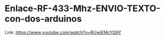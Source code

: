 # Enlace-RF-433-Mhz-ENVIO-TEXTO-con-dos-arduinos

Link: https://www.youtube.com/watch?v=RUwiEMcYQ9Y
